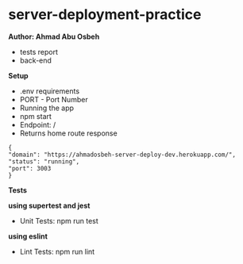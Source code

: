 # server-deployment-practice

**Author: Ahmad Abu Osbeh**
<br>

- tests report
- back-end

**Setup**
<br>

- .env requirements
- PORT - Port Number
- Running the app
- npm start
- Endpoint: /
- Returns home route response

```
{
"domain": "https://ahmadosbeh-server-deploy-dev.herokuapp.com/",
"status": "running",
"port": 3003
}
```

**Tests**

**using supertest and jest**

- Unit Tests: npm run test

**using eslint**

- Lint Tests: npm run lint
